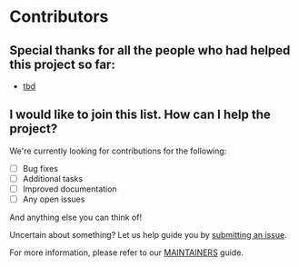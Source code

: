 # Contributors

## Special thanks for all the people who had helped this project so far:

* [tbd](https://link)

## I would like to join this list. How can I help the project?

We're currently looking for contributions for the following:

- [ ] Bug fixes
- [ ] Additional tasks
- [ ] Improved documentation
- [ ] Any open issues

And anything else you can think of!

Uncertain about something? Let us help guide you by [submitting an issue](https://github.com/PrefectHQ/prefect-openmetadata/issues).

For more information, please refer to our [MAINTAINERS](MAINTAINERS.md) guide.

